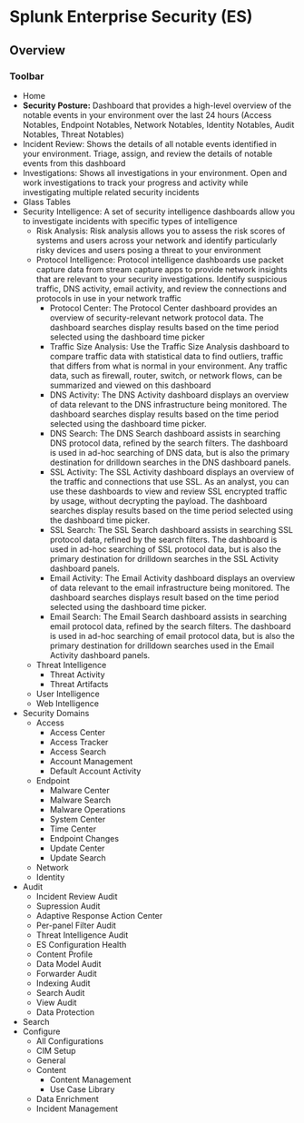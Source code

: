 # Splunk Enterprise Security (ES)

Overview
---------

### Toolbar

- Home
- ****Security Posture:**** Dashboard that provides a high-level overview of the notable events in your environment over the last 24 hours (Access Notables, Endpoint Notables, Network Notables, Identity Notables, Audit Notables, Threat Notables)
- Incident Review: Shows the details of all notable events identified in your environment. Triage, assign, and review the details of notable events from this dashboard
- Investigations: Shows all investigations in your environment. Open and work investigations to track your progress and activity while investigating multiple related security incidents
- Glass Tables
- Security Intelligence: A set of security intelligence dashboards allow you to investigate incidents with specific types of intelligence
    - Risk Analysis: Risk analysis allows you to assess the risk scores of systems and users across your network and identify particularly risky devices and users posing a threat to your environment
    - Protocol Intelligence: Protocol intelligence dashboards use packet capture data from stream capture apps to provide network insights that are relevant to your security investigations. Identify suspicious traffic, DNS activity, email activity, and review the connections and protocols in use in your network traffic
        - Protocol Center: The Protocol Center dashboard provides an overview of security-relevant network protocol data. The dashboard searches display results based on the time period selected using the dashboard time picker
        - Traffic Size Analysis: Use the Traffic Size Analysis dashboard to compare traffic data with statistical data to find outliers, traffic that differs from what is normal in your environment. Any traffic data, such as firewall, router, switch, or network flows, can be summarized and viewed on this dashboard
        - DNS Activity: The DNS Activity dashboard displays an overview of data relevant to the DNS infrastructure being monitored. The dashboard searches display results based on the time period selected using the dashboard time picker.
        - DNS Search: The DNS Search dashboard assists in searching DNS protocol data, refined by the search filters. The dashboard is used in ad-hoc searching of DNS data, but is also the primary destination for drilldown searches in the DNS dashboard panels.
        - SSL Activity: The SSL Activity dashboard displays an overview of the traffic and connections that use SSL. As an analyst, you can use these dashboards to view and review SSL encrypted traffic by usage, without decrypting the payload. The dashboard searches display results based on the time period selected using the dashboard time picker.
        - SSL Search: The SSL Search dashboard assists in searching SSL protocol data, refined by the search filters. The dashboard is used in ad-hoc searching of SSL protocol data, but is also the primary destination for drilldown searches in the SSL Activity dashboard panels.
        - Email Activity: The Email Activity dashboard displays an overview of data relevant to the email infrastructure being monitored. The dashboard searches displays result based on the time period selected using the dashboard time picker.
        - Email Search: The Email Search dashboard assists in searching email protocol data, refined by the search filters. The dashboard is used in ad-hoc searching of email protocol data, but is also the primary destination for drilldown searches used in the Email Activity dashboard panels.
    - Threat Intelligence
        - Threat Activity
        - Threat Artifacts 
    - User Intelligence
    - Web Intelligence 
- Security Domains
    - Access
        - Access Center
        - Access Tracker
        - Access Search
        - Account Management
        - Default Account Activity
    - Endpoint
        - Malware Center
        - Malware Search
        - Malware Operations
        - System Center
        - Time Center
        - Endpoint Changes
        - Update Center
        - Update Search 
    - Network
    - Identity 
- Audit
    - Incident Review Audit
    - Supression Audit
    - Adaptive Response Action Center
    - Per-panel Filter Audit
    - Threat Intelligence Audit
    - ES Configuration Health
    - Content Profile
    - Data Model Audit
    - Forwarder Audit
    - Indexing Audit
    - Search Audit
    - View Audit
    - Data Protection 
- Search
- Configure
    - All Configurations
    - CIM Setup
    - General
    - Content
        - Content Management
        - Use Case Library 
    - Data Enrichment
    - Incident Management 
